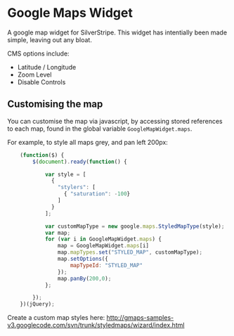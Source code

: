 # Google Maps Widget

A google map widget for SilverStripe. This widget has intentially been made simple, leaving out any bloat.

CMS options include:

 * Latitude / Longitude
 * Zoom Level
 * Disable Controls

## Customising the map

You can customise the map via javascript, by accessing stored references to each map, found in the global variable `GoogleMapWidget.maps`.

For example, to style all maps grey, and pan left 200px:

```javascript
	(function($) {
		$(document).ready(function() {

			var style = [
			  {
			    "stylers": [
			      { "saturation": -100}
			    ]
			  }
			];

			var customMapType = new google.maps.StyledMapType(style);
			var map;
			for (var i in GoogleMapWidget.maps) {
				map = GoogleMapWidget.maps[i]
				map.mapTypes.set("STYLED_MAP", customMapType);
				map.setOptions({
					mapTypeId: "STYLED_MAP"
				});
				map.panBy(200,0);
			};

		});
	})(jQuery);
```

Create a custom map styles here: http://gmaps-samples-v3.googlecode.com/svn/trunk/styledmaps/wizard/index.html